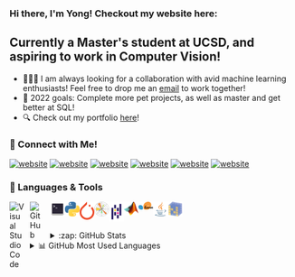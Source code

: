 ### Hi there, I'm Yong! Checkout my website here: 

## Currently a Master's student at UCSD, and aspiring to work in Computer Vision!
- :people_holding_hands: I am always looking for a collaboration with avid machine learning enthusiasts! Feel free to drop me an <a href="mailto:yyx.yongyuxuanB01@gmail.com">email<a> to work together!
- :pushpin: 2022 goals: Complete more pet projects, as well as master and get better at SQL!
- :mag: Check out my portfolio [here](https://yongyx.github.io)!

### :calling: Connect with Me!
[![website](https://img.shields.io/badge/Facebook-1877F2?style=for-the-badge&logo=facebook&logoColor=white)](https://facebook.com/yong.yuxuan.9/#gh-dark-mode-only)
[![website](https://img.shields.io/badge/Facebook-1877F2?style=for-the-badge&logo=facebook&logoColor=white)](https://facebook.com/yong.yuxuan.9/#gh-light-mode-only)
[![website](https://img.shields.io/badge/Instagram-E4405F?style=for-the-badge&logo=instagram&logoColor=white)](https://instagram.com/yong.yx/#gh-light-mode-only)
[![website](https://img.shields.io/badge/Instagram-E4405F?style=for-the-badge&logo=instagram&logoColor=white)](https://instagram.com/yong.yx/#gh-dark-mode-only)
[![website](https://img.shields.io/badge/LinkedIn-0077B5?style=for-the-badge&logo=linkedin&logoColor=white)](https://linkedin.com/in/yongyx#gh-light-mode-only)
[![website](https://img.shields.io/badge/LinkedIn-0077B5?style=for-the-badge&logo=linkedin&logoColor=white)](https://linkedin.com/in/yongyx#gh-dark-mode-only)


### :toolbox: Languages & Tools
[<img align="left" alt="Visual Studio Code" width="26px" src="https://cdn.jsdelivr.net/gh/devicons/devicon/icons/vscode/vscode-original.svg" style="padding-right:10px;" />](https://code.visualstudio.com/docs)
[<img align="left" alt="GitHub" width="26px" src="https://user-images.githubusercontent.com/3369400/139447912-e0f43f33-6d9f-45f8-be46-2df5bbc91289.png" style="padding-right:10px;" />](https://github.com/yongyx)
[<img align="left" alt="Terminal" width="26px" src="./img/terminal.svg">](https://developer.apple.com/library/archive/documentation/OpenSource/Conceptual/ShellScripting/CommandLInePrimer/CommandLine.html)
[<img align="left" alt="Python" width="26px" src="./img/pythonlogo.svg">](https://docs.python.org/3/)
[<img align="left" alt="Pytorch" width="26px" src="./img/pytorch.svg">](https://pytorch.org)
[<img align="left" alt="Matplotlib" width="26px" src="./img/matplotlib.svg">](https://matplotlib.org)
[<img align="left" alt="Pandas" width="26px" src="./img/pandas.svg">](https://pandas.pydata.org/docs/)
[<img align="left" alt="Matlab" width="26px" src="./img/matlab.png">](https://mathworks.com/help/matlab/)
[<img align="left" alt="Scikit-learn" width="26px" src="./img/scikit-learn.svg">](https://scikit-learn.org/stable/)
[<img align="left" alt="Java" width="26px" src="./img/java.svg">](https://docs.oracle.com/en/java/)
[<img align="left" alt="Numpy" width="26px" src="./img/numpy.svg">](https://numpy.org)

  <br/>
  <br/>
  <br/>
  
</details>

<details>
  <summary>:zap: GitHub Stats</summary>

  <img align="left" alt="yongyx's GitHub Stats" src="https://github-readme-stats.vercel.app/api?username=yongyx&show_icons=true&hide_border=false&theme=merko" />

</details>
  
  </details>

<details>
  <summary> 📊 GitHub Most Used Languages</summary>

  <img align="left" alt="yongyx's GitHub Stats" src="https://github-readme-stats.vercel.app/api/top-langs/?username=yongyx" />

</details>
  

